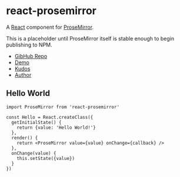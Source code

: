 # react-prosemirror
A [React](https://facebook.github.io/react/) component for [ProseMirror](http://prosemirror.net/).

This is a placeholder until ProseMirror itself is stable enough to begin publishing to NPM.

- [GibHub Repo](https://github.com/tgecho/react-prosemirror)
- [Demo](http://tgecho.github.io/react-prosemirror)
- [Kudos](http://marijnhaverbeke.nl/)
- [Author](http://un.deter.red)

## Hello World

```
import ProseMirror from 'react-prosemirror'

const Hello = React.createClass({
  getInitialState() {
    return {value: 'Hello World!'}
  },
  render() {
    return <ProseMirror value={value} onChange={callback} />
  },
  onChange(value) {
    this.setState({value})
  }
})
```
